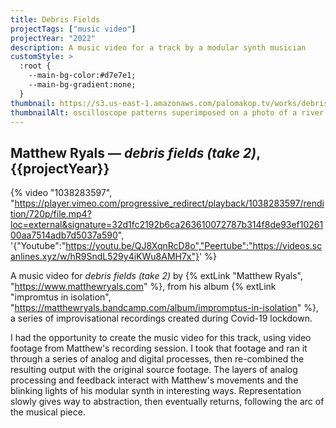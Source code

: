 ```yaml
---
title: Debris Fields
projectTags: ["music video"]
projectYear: "2022"
description: A music video for a track by a modular synth musician
customStyle: >
  :root {
    --main-bg-color:#d7e7e1;
    --main-bg-gradient:none;
  }
thumbnail: https://s3.us-east-1.amazonaws.com/palomakop.tv/works/debris-fields/debris_fields.jpg
thumbnailAlt: oscilloscope patterns superimposed on a photo of a river
---
```


## Matthew Ryals — *debris fields (take 2)*, {{projectYear}}

{% video "1038283597", "https://player.vimeo.com/progressive_redirect/playback/1038283597/rendition/720p/file.mp4?loc=external&signature=32d1fc2192b6ca263610072787b314f8de93ef1026100aa7514adb7d5037a590", '{"Youtube":"https://youtu.be/QJ8XqnRcD8o","Peertube":"https://videos.scanlines.xyz/w/hR9SndL529y4iKWu8AMH7x"}' %}

A music video for *debris fields (take 2)* by {% extLink "Matthew Ryals", "https://www.matthewryals.com" %}, from his album {% extLink "impromtus in isolation", "https://matthewryals.bandcamp.com/album/impromptus-in-isolation" %}, a series of improvisational recordings created during Covid-19 lockdown.

I had the opportunity to create the music video for this track, using video footage from Matthew's recording session. I took that footage and ran it through a series of analog and digital processes, then re-combined the resulting output with the original source footage. The layers of analog processing and feedback interact with Matthew's movements and the blinking lights of his modular synth in interesting ways. Representation slowly gives way to abstraction, then eventually returns, following the arc of the musical piece.
